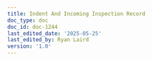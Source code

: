 ```yaml
---
title: Indent And Incoming Inspection Record
doc_type: doc
doc_id: doc-1244
last_edited_date: '2025-05-25'
last_edited_by: Ryan Laird
version: '1.0'
---
```



